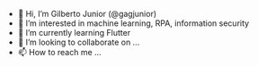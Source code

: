 - 👋 Hi, I’m Gilberto Junior (@gagjunior)
- 👀 I’m interested in machine learning, RPA, information security
- 🌱 I’m currently learning Flutter
- 💞️ I’m looking to collaborate on ...
- 📫 How to reach me ...

<!---
gagjunior/gagjunior is a ✨ special ✨ repository because its `README.md` (this file) appears on your GitHub profile.
You can click the Preview link to take a look at your changes.
--->
